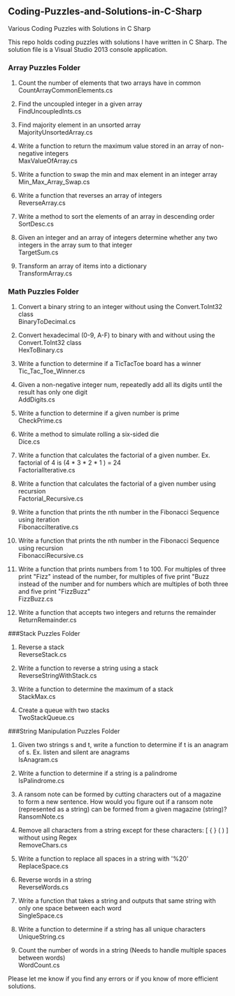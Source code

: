 ## Coding-Puzzles-and-Solutions-in-C-Sharp
Various Coding Puzzles with Solutions in C Sharp

This repo holds coding puzzles with solutions I have written in C Sharp.  The solution file is a Visual Studio 2013 console application.

### Array Puzzles Folder
1. Count the number of elements that two arrays have in common  
CountArrayCommonElements.cs

2. Find the uncoupled integer in a given array  
FindUncoupledInts.cs

3. Find majority element in an unsorted array  
MajorityUnsortedArray.cs

4. Write a function to return the maximum value stored in an array of non-negative integers  
MaxValueOfArray.cs

5. Write a function to swap the min and max element in an integer array  
Min_Max_Array_Swap.cs

6. Write a function that reverses an array of integers  
ReverseArray.cs

7. Write a method to sort the elements of an array in descending order  
SortDesc.cs

8. Given an integer and an array of integers determine whether any two integers in the array sum to that integer  
TargetSum.cs 

9. Transform an array of items into a dictionary  
TransformArray.cs

### Math Puzzles Folder
1. Convert a binary string to an integer without using the Convert.ToInt32 class  
BinaryToDecimal.cs

2. Convert hexadecimal (0-9, A-F) to binary with and without using the Convert.ToInt32 class  
HexToBinary.cs

3. Write a function to determine if a TicTacToe board has a winner  
Tic_Tac_Toe_Winner.cs

4. Given a non-negative integer num, repeatedly add all its digits until the result has only one digit  
AddDigits.cs

5. Write a function to determine if a given number is prime  
CheckPrime.cs

6. Write a method to simulate rolling a six-sided die  
Dice.cs

7. Write a function that calculates the factorial of a given number.  Ex. factorial of 4 is (4 * 3 * 2 * 1 ) = 24  
FactorialIterative.cs

8. Write a function that calculates the factorial of a given number using recursion  
Factorial_Recursive.cs

9. Write a function that prints the nth number in the Fibonacci Sequence using iteration  
FibonacciIterative.cs

10. Write a function that prints the nth number in the Fibonacci Sequence using recursion  
FibonacciRecursive.cs

11. Write a function that prints numbers from 1 to 100.  For multiples of three print "Fizz" instead of the number, for multiples of five print "Buzz instead of the number and for numbers which are multiples of both three and five print "FizzBuzz"  
FizzBuzz.cs

12. Write a function that accepts two integers and returns the remainder  
ReturnRemainder.cs

###Stack Puzzles Folder
1. Reverse a stack  
ReverseStack.cs

2. Write a function to reverse a string using a stack  
ReverseStringWithStack.cs

3. Write a function to determine the maximum of a stack  
StackMax.cs

4. Create a queue with two stacks  
TwoStackQueue.cs

###String Manipulation Puzzles Folder
1. Given two strings s and t, write a function to determine if t is an anagram of s.  Ex. listen and silent are anagrams  
IsAnagram.cs

2. Write a function to determine if a string is a palindrome  
IsPalindrome.cs

3. A ransom note can be formed by cutting characters out of a magazine to form a new sentence.  How would you figure out if a ransom note (represented as a string) can be formed from a given magazine (string)?  
RansomNote.cs

4. Remove all characters from a string except for these characters: [ { } ( ) ] without using Regex  
RemoveChars.cs

5. Write a function to replace all spaces in a string with '%20'  
ReplaceSpace.cs

6. Reverse words in a string  
ReverseWords.cs

7. Write a function that takes a string and outputs that same string with only one space between each word  
SingleSpace.cs

8. Write a function to determine if a string has all unique characters  
UniqueString.cs

9. Count the number of words in a string (Needs to handle multiple spaces between words)  
WordCount.cs

Please let me know if you find any errors or if you know of more efficient solutions.
